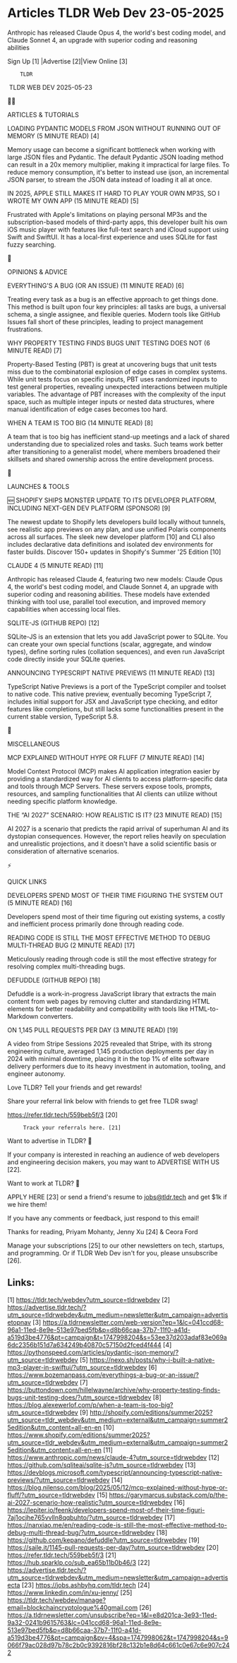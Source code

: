 # Articles TLDR Web Dev 23-05-2025

Anthropic has released Claude Opus 4, the world's best coding model,
and Claude Sonnet 4, an upgrade with superior coding and reasoning
abilities ‌ ‌ ‌ ‌ ‌ ‌ ‌ ‌ ‌ ‌ ‌ ‌ ‌ ‌ ‌ ‌ ‌ ‌ ‌ ‌ ‌ ‌ ‌ ‌ ‌ ‌  ‌ ‌ ‌ ‌ ‌ ‌ ‌ ‌ ‌ ‌ ‌ ‌ ‌ ‌ ‌ ‌ ‌ ‌ ‌ ‌ ‌ ‌ ‌ ‌ ‌ ‌ 


 Sign Up [1] |Advertise [2]|View Online [3] 

		TLDR 

 TLDR WEB DEV 2025-05-23

🧑‍💻 

ARTICLES & TUTORIALS

 LOADING PYDANTIC MODELS FROM JSON WITHOUT RUNNING OUT OF MEMORY (5
MINUTE READ) [4] 

 Memory usage can become a significant bottleneck when working with
large JSON files and Pydantic. The default Pydantic JSON loading
method can result in a 20x memory multiplier, making it impractical
for large files. To reduce memory consumption, it's better to instead
use ijson, an incremental JSON parser, to stream the JSON data instead
of loading it all at once. 

 IN 2025, APPLE STILL MAKES IT HARD TO PLAY YOUR OWN MP3S, SO I WROTE
MY OWN APP (15 MINUTE READ) [5] 

 Frustrated with Apple's limitations on playing personal MP3s and the
subscription-based models of third-party apps, this developer built
his own iOS music player with features like full-text search and
iCloud support using Swift and SwiftUI. It has a local-first
experience and uses SQLite for fast fuzzy searching. 

🧠 

OPINIONS & ADVICE

 EVERYTHING'S A BUG (OR AN ISSUE) (11 MINUTE READ) [6] 

 Treating every task as a bug is an effective approach to get things
done. This method is built upon four key principles: all tasks are
bugs, a universal schema, a single assignee, and flexible queries.
Modern tools like GitHub Issues fall short of these principles,
leading to project management frustrations. 

 WHY PROPERTY TESTING FINDS BUGS UNIT TESTING DOES NOT (6 MINUTE READ)
[7] 

 Property-Based Testing (PBT) is great at uncovering bugs that unit
tests miss due to the combinatorial explosion of edge cases in complex
systems. While unit tests focus on specific inputs, PBT uses
randomized inputs to test general properties, revealing unexpected
interactions between multiple variables. The advantage of PBT
increases with the complexity of the input space, such as multiple
integer inputs or nested data structures, where manual identification
of edge cases becomes too hard. 

 WHEN A TEAM IS TOO BIG (14 MINUTE READ) [8] 

 A team that is too big has inefficient stand-up meetings and a lack
of shared understanding due to specialized roles and tasks. Such teams
work better after transitioning to a generalist model, where members
broadened their skillsets and shared ownership across the entire
development process. 

🚀 

LAUNCHES & TOOLS

 🆕 SHOPIFY SHIPS MONSTER UPDATE TO ITS DEVELOPER PLATFORM,
INCLUDING NEXT-GEN DEV PLATFORM (SPONSOR) [9] 

 The newest update to Shopify lets developers build locally without
tunnels, see realistic app previews on any plan, and use unified
Polaris components across all surfaces. The sleek new developer
platform [10] and CLI also includes declarative data definitions and
isolated dev environments for faster builds. Discover 150+ updates in
Shopify's Summer '25 Edition [10] 

 CLAUDE 4 (5 MINUTE READ) [11] 

 Anthropic has released Claude 4, featuring two new models: Claude
Opus 4, the world's best coding model, and Claude Sonnet 4, an upgrade
with superior coding and reasoning abilities. These models have
extended thinking with tool use, parallel tool execution, and improved
memory capabilities when accessing local files. 

 SQLITE-JS (GITHUB REPO) [12] 

 SQLite-JS is an extension that lets you add JavaScript power to
SQLite. You can create your own special functions (scalar, aggregate,
and window types), define sorting rules (collation sequences), and
even run JavaScript code directly inside your SQLite queries. 

 ANNOUNCING TYPESCRIPT NATIVE PREVIEWS (11 MINUTE READ) [13] 

 TypeScript Native Previews is a port of the TypeScript compiler and
toolset to native code. This native preview, eventually becoming
TypeScript 7, includes initial support for JSX and JavaScript type
checking, and editor features like completions, but still lacks some
functionalities present in the current stable version, TypeScript 5.8.


🎁 

MISCELLANEOUS

 MCP EXPLAINED WITHOUT HYPE OR FLUFF (7 MINUTE READ) [14] 

 Model Context Protocol (MCP) makes AI application integration easier
by providing a standardized way for AI clients to access
platform-specific data and tools through MCP Servers. These servers
expose tools, prompts, resources, and sampling functionalities that AI
clients can utilize without needing specific platform knowledge. 

 THE “AI 2027” SCENARIO: HOW REALISTIC IS IT? (23 MINUTE READ)
[15] 

 AI 2027 is a scenario that predicts the rapid arrival of superhuman
AI and its dystopian consequences. However, the report relies heavily
on speculation and unrealistic projections, and it doesn't have a
solid scientific basis or consideration of alternative scenarios. 

⚡ 

QUICK LINKS

 DEVELOPERS SPEND MOST OF THEIR TIME FIGURING THE SYSTEM OUT (5 MINUTE
READ) [16] 

 Developers spend most of their time figuring out existing systems, a
costly and inefficient process primarily done through reading code. 

 READING CODE IS STILL THE MOST EFFECTIVE METHOD TO DEBUG MULTI-THREAD
BUG (2 MINUTE READ) [17] 

 Meticulously reading through code is still the most effective
strategy for resolving complex multi-threading bugs. 

 DEFUDDLE (GITHUB REPO) [18] 

 Defuddle is a work-in-progress JavaScript library that extracts the
main content from web pages by removing clutter and standardizing HTML
elements for better readability and compatibility with tools like
HTML-to-Markdown converters. 

 ON 1,145 PULL REQUESTS PER DAY (3 MINUTE READ) [19] 

 A video from Stripe Sessions 2025 revealed that Stripe, with its
strong engineering culture, averaged 1,145 production deployments per
day in 2024 with minimal downtime, placing it in the top 1% of elite
software delivery performers due to its heavy investment in
automation, tooling, and engineer autonomy. 

Love TLDR? Tell your friends and get rewards!

 Share your referral link below with friends to get free TLDR swag! 

 https://refer.tldr.tech/559beb5f/3 [20] 

		 Track your referrals here. [21] 

Want to advertise in TLDR? 📰

 If your company is interested in reaching an audience of web
developers and engineering decision makers, you may want to ADVERTISE
WITH US [22]. 

Want to work at TLDR? 💼

 APPLY HERE [23] or send a friend's resume to jobs@tldr.tech and get
$1k if we hire them! 

 If you have any comments or feedback, just respond to this email! 

Thanks for reading, 
Priyam Mohanty, Jenny Xu [24] & Ceora Ford 

 Manage your subscriptions [25] to our other newsletters on tech,
startups, and programming. Or if TLDR Web Dev isn't for you, please
unsubscribe [26]. 

 

Links:
------
[1] https://tldr.tech/webdev?utm_source=tldrwebdev
[2] https://advertise.tldr.tech/?utm_source=tldrwebdev&utm_medium=newsletter&utm_campaign=advertisetopnav
[3] https://a.tldrnewsletter.com/web-version?ep=1&lc=041ccd68-96a1-11ed-8e9e-513e97bed5fb&p=d8b66caa-37b7-11f0-a41d-a519d3be4776&pt=campaign&t=1747998204&s=53ee37d203adaf83e069a6dc2356b151d7a634249b40870c57150d2fced4f444
[4] https://pythonspeed.com/articles/pydantic-json-memory/?utm_source=tldrwebdev
[5] https://nexo.sh/posts/why-i-built-a-native-mp3-player-in-swiftui/?utm_source=tldrwebdev
[6] https://www.bozemanpass.com/everythings-a-bug-or-an-issue/?utm_source=tldrwebdev
[7] https://buttondown.com/hillelwayne/archive/why-property-testing-finds-bugs-unit-testing-does/?utm_source=tldrwebdev
[8] https://blog.alexewerlof.com/p/when-a-team-is-too-big?utm_source=tldrwebdev
[9] http://shopify.com/editions/summer2025?utm_source=tldr_webdev&utm_medium=external&utm_campaign=summer25edition&utm_content=all-en-en
[10] https://www.shopify.com/editions/summer2025?utm_source=tldr_webdev&utm_medium=external&utm_campaign=summer25edition&utm_content=all-en-en
[11] https://www.anthropic.com/news/claude-4?utm_source=tldrwebdev
[12] https://github.com/sqliteai/sqlite-js?utm_source=tldrwebdev
[13] https://devblogs.microsoft.com/typescript/announcing-typescript-native-previews/?utm_source=tldrwebdev
[14] https://blog.nilenso.com/blog/2025/05/12/mcp-explained-without-hype-or-fluff/?utm_source=tldrwebdev
[15] https://garymarcus.substack.com/p/the-ai-2027-scenario-how-realistic?utm_source=tldrwebdev
[16] https://lepiter.io/feenk/developers-spend-most-of-their-time-figuri-7aj1ocjhe765vvlln8qqbuhto/?utm_source=tldrwebdev
[17] https://nanxiao.me/en/reading-code-is-still-the-most-effective-method-to-debug-multi-thread-bug/?utm_source=tldrwebdev
[18] https://github.com/kepano/defuddle?utm_source=tldrwebdev
[19] https://saile.it/1145-pull-requests-per-day/?utm_source=tldrwebdev
[20] https://refer.tldr.tech/559beb5f/3
[21] https://hub.sparklp.co/sub_ea65b11b0b46/3
[22] https://advertise.tldr.tech/?utm_source=tldrwebdev&utm_medium=newsletter&utm_campaign=advertisecta
[23] https://jobs.ashbyhq.com/tldr.tech
[24] https://www.linkedin.com/in/xu-jenny/
[25] https://tldr.tech/webdev/manage?email=blockchaincryptologue%40gmail.com
[26] https://a.tldrnewsletter.com/unsubscribe?ep=1&l=e8d201ca-3e93-11ed-9a32-0241b9615763&lc=041ccd68-96a1-11ed-8e9e-513e97bed5fb&p=d8b66caa-37b7-11f0-a41d-a519d3be4776&pt=campaign&pv=4&spa=1747998062&t=1747998204&s=9066f79ac028d97b78c2b0c9392816bf28c132b1e8d64c661c0e67c6e907c242